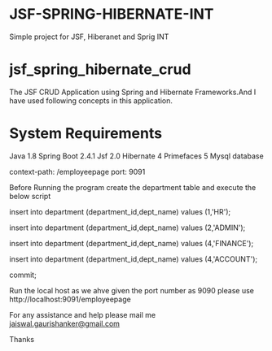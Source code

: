 # JSF-SPRING-HIBERNATE-INT
Simple project for JSF, Hiberanet and Sprig INT
# jsf_spring_hibernate_crud
The JSF CRUD Application using Spring and Hibernate Frameworks.And I have used following concepts in this
 application.

# System Requirements

Java 1.8
Spring Boot 2.4.1
Jsf 2.0
Hibernate 4
Primefaces 5
Mysql database

context-path: /employeepage
port: 9091

Before Running the program create the department table and execute the below script

insert into department
(department_id,dept_name) values (1,'HR');

insert into department
(department_id,dept_name) values (2,'ADMIN');

insert into department
(department_id,dept_name) values (4,'FINANCE');

insert into department
(department_id,dept_name) values (4,'ACCOUNT');

commit;


Run the local host as we ahve given the port number as 9090 please use http://localhost:9091/employeepage


For any assistance and help please mail me jaiswal.gaurishanker@gmail.com

Thanks
